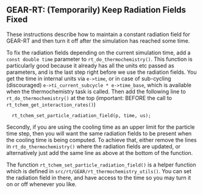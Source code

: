 GEAR-RT: (Temporarily) Keep Radiation Fields Fixed
----------------------------------------------------

These instructions describe how to maintain a constant radiation field for 
GEAR-RT and then turn it off after the simulation has reached some time.

To fix the radiation fields depending on the current simulation time, add a 
`const double time` parameter to `rt_do_thermochemistry()`. This function is 
particularly good because it already has all the units etc passed as parameters, 
and is the last step right before we use the radiation fields. You get the time 
in internal units via `e->time`, or in case of sub-cycling (discouraged) 
`e->ti_current_subcycle * e->time_base`, which is available when the 
thermochemistry task is called.  Then add the following line to 
`rt_do_thermochemistry()` at the top (important: BEFORE the call to 
`rt_tchem_get_interaction_rates()`)

```
  rt_tchem_set_particle_radiation_field(p, time, us);
```

Secondly, if you are using the cooling time as an upper limit for the particle 
time step, then you will want the same radiation fields to be present when the
cooling time is being computed. To achieve that, either remove the lines in
`rt_do_thermochemistry()` where the radiation fields are updated, or
alternatively just add the same line as above at the bottom of the function.

The function `rt_tchem_set_particle_radiation_field()` is a helper function which is
defined in `src/rt/GEAR/rt_thermochemistry_utils()`. You can set the radiation
field in there, and have access to the time so you may turn it on or off
whenever you like.
